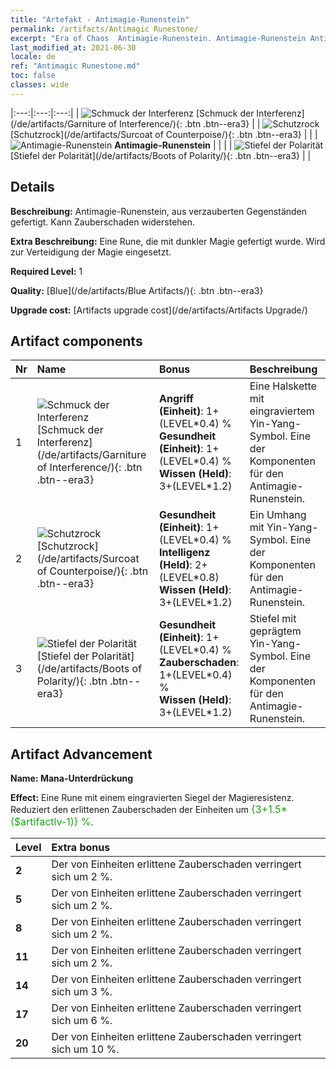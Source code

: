 ```yaml
---
title: "Artefakt - Antimagie-Runenstein"
permalink: /artifacts/Antimagic Runestone/
excerpt: "Era of Chaos  Antimagie-Runenstein. Antimagie-Runenstein Antimagie-Runenstein, aus verzauberten Gegenständen gefertigt. Kann Zauberschaden widerstehen."
last_modified_at: 2021-06-30
locale: de
ref: "Antimagic Runestone.md"
toc: false
classes: wide
---
```


  |:---:|:---:|:---:| 
  | ![Schmuck der Interferenz](/images/t/artifact_40231.png) [Schmuck der Interferenz](/de/artifacts/Garniture of Interference/){: .btn .btn--era3} |   | ![Schutzrock](/images/t/artifact_40232.png) [Schutzrock](/de/artifacts/Surcoat of Counterpoise/){: .btn .btn--era3} | 
  |   | ![Antimagie-Runenstein](/images/t/icon_artifact_23.png) **Antimagie-Runenstein** |  | 
  |   | ![Stiefel der Polarität](/images/t/artifact_40233.png) [Stiefel der Polarität](/de/artifacts/Boots of Polarity/){: .btn .btn--era3} |   | 


## Details

 **Beschreibung:** Antimagie-Runenstein, aus verzauberten Gegenständen gefertigt. Kann Zauberschaden widerstehen.

 **Extra Beschreibung:** Eine Rune, die mit dunkler Magie gefertigt wurde. Wird zur Verteidigung der Magie eingesetzt.

 **Required Level:** 1

 **Quality:** [Blue](/de/artifacts/Blue Artifacts/){: .btn .btn--era3}

 **Upgrade cost:** [Artifacts upgrade cost](/de/artifacts/Artifacts Upgrade/)



## Artifact components

  | Nr |    Name    |   Bonus | Beschreibung | 
  |:---|:-----------|:--------|:------------| 
  | 1 | ![Schmuck der Interferenz](/images/t/artifact_40231.png) [Schmuck der Interferenz](/de/artifacts/Garniture of Interference/){: .btn .btn--era3} | **Angriff (Einheit)**: 1+(LEVEL\*0.4) %<br/>**Gesundheit (Einheit)**: 1+(LEVEL\*0.4) %<br/>**Wissen (Held)**: 3+(LEVEL\*1.2) | Eine Halskette mit eingraviertem Yin-Yang-Symbol. Eine der Komponenten für den Antimagie-Runenstein. | 
  | 2 | ![Schutzrock](/images/t/artifact_40232.png) [Schutzrock](/de/artifacts/Surcoat of Counterpoise/){: .btn .btn--era3} | **Gesundheit (Einheit)**: 1+(LEVEL\*0.4) %<br/>**Intelligenz (Held)**: 2+(LEVEL\*0.8)<br/>**Wissen (Held)**: 3+(LEVEL\*1.2) | Ein Umhang mit Yin-Yang-Symbol. Eine der Komponenten für den Antimagie-Runenstein. | 
  | 3 | ![Stiefel der Polarität](/images/t/artifact_40233.png) [Stiefel der Polarität](/de/artifacts/Boots of Polarity/){: .btn .btn--era3} | **Gesundheit (Einheit)**: 1+(LEVEL\*0.4) %<br/>**Zauberschaden**: 1+(LEVEL\*0.4) %<br/>**Wissen (Held)**: 3+(LEVEL\*1.2) | Stiefel mit geprägtem Yin-Yang-Symbol. Eine der Komponenten für den Antimagie-Runenstein. | 


## Artifact Advancement

 **Name: Mana-Unterdrückung**

 **Effect:** Eine Rune mit einem eingravierten Siegel der Magieresistenz. Reduziert den erlittenen Zauberschaden der Einheiten um <span style="color: #1ca216;font-size:16px">{3+1.5*($artifactlv-1)} %</span>.

  |  Level  |    Extra bonus  | 
  |:--------|:----------------| 
  | **2** | Der von Einheiten erlittene Zauberschaden verringert sich um 2 %. | 
  | **5** | Der von Einheiten erlittene Zauberschaden verringert sich um 2 %. | 
  | **8** | Der von Einheiten erlittene Zauberschaden verringert sich um 2 %. | 
  | **11** | Der von Einheiten erlittene Zauberschaden verringert sich um 2 %. | 
  | **14** | Der von Einheiten erlittene Zauberschaden verringert sich um 3 %. | 
  | **17** | Der von Einheiten erlittene Zauberschaden verringert sich um 6 %. | 
  | **20** | Der von Einheiten erlittene Zauberschaden verringert sich um 10 %. | 
